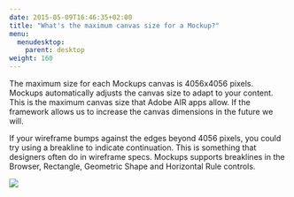 ```yaml
---
date: 2015-05-09T16:46:35+02:00
title: "What's the maximum canvas size for a Mockup?"
menu:
  menudesktop:
    parent: desktop
weight: 160
---
```

The maximum size for each Mockups canvas is 4056x4056 pixels. Mockups automatically adjusts the canvas size to adapt to your content. This is the maximum canvas size that Adobe AIR apps allow. If the framework allows us to increase the canvas dimensions in the future we will.

If your wireframe bumps against the edges beyond 4056 pixels, you could try using a breakline to indicate continuation. This is something that designers often do in wireframe specs. Mockups supports breaklines in the Browser, Rectangle, Geometric Shape and Horizontal Rule controls.

![](https://media.balsamiq.com/img/support/docs/m4d/b3/breaklines.png)
